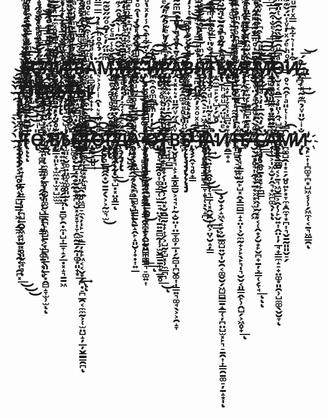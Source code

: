 # Е̷̡̧̢̾̾̏̈́ͬͯͦ̈́ͬͩͫ͊̚҉҉̴̷̶̶̷̸̧̧̧̨̢̨̧̛̛̀́͘͘͜͜͜͞͠͝͝͞͝͏҉̗̱̗̭͓͔̣̺͞С̷̶̵̸̷̴̧̢̡̢̢̧̢̈́̈̒ͣ̄ͬͧͨ̌̚̕͟͟͢͟͡͝͝҉̶̵̸̸̨̧̧̢̨̛̛͜͟͟͟͠͞͠͝҉͏̨̥̙̘͍̳͇̯͕͉̝͎̺͓̳̩̰̺̺͖̩͚̪͕̳̤̘̹͉̭̰̤͉̣͔̺̻͙̘͍͇͎̞͔̫̣͚̱̘͙ͅͅЛ̸̡̛ͮͣ̾̌ͩͤ͒ͦ̋͂͊ͥ̐ͦ͛̽̈́ͦͫ̓̿̇͋̄ͭ͋̂͑̾ͤ̿͑̇̐͗̊̆ͮ̋̈ͩ̊ͮ̐̈́ͭ̂̚͜͡҉̮̬̭̣͉͜͝И̶̷̸̵̵̴̷̨̨̨̢̛́͗ͮ̑̐̿̽̽͐̓ͥ̔ͯ̉̂̊̎ͯ̏̅ͩ̍̂ͥ̀̕̕͘͘̕͘̕͟͝͞͠͡͠͠͝҉̴̡̛͘͏̕͘͞͏͟͠͠҉͜͝͏̨̦̭̟̣̙̼̝̻̘ ̴̴̶͛̈̽̓̅̓ͫ̄̽ͫ̒͑͛ͣ̉͑ͫ̅̚͡͡͞͏̕͠҉̷̷̨͉͚̙͉̲̖̜̦̮̹̤͙̟̺̖̭̬͇̺͚̥͔̣͕̲̯͔̼̰͔̕͢͝В̷̶̧͖̮͉̺͍̞̤̭͙͔̦̜̘̣̥͈͈̭̳̂̍̐͌ͧ̏ͬ̅̈́̉ͯ̾̃̇ͯ̾ͮ͊̎̉̃̈́̌̇͊̉̏͑̽̈́͋̐̀͒̉ͨ̂́͌̈́̿̔̀̚͘͢͢͠А̨̻͓̜̜͕̟̩̟̔̽ͣ́̈́̚͘͘͡͠Мͫ̃̎̋̓ͨ̒̂ͦ̋̋̆͊͂̓̑̌̓ͯͪ̓̄̒ͥͫ̎̎ͬ̏̇̅ͭ̓͗̓̓ͥ́̌̆̋̚̚͏̸҉̷̱̺̼̼̯͍͚͚̫͓̤̖͎̪͔̘͔̘̻̺́̀͡ͅͅ ̧̈́̊̆̌̂̈͂ͥ̀͒̊̂͐͊͂̈ͤ̓̈́ͭ̓ͫ̋ͭ̈ͤ͒̒̉̋ͧͦ̃ͮ̔̐́̀͟͟͝͏̸̶͡͏̷̶̸̢̨̢̨̢̕̕͘͜͡͝͞͝͏̵̕͞҉̷͡҉͏͢͟҉̵̶̸̸̶̡̢̛͈̮͔̞̲̩̫̯̦̫̞̫̮̪̼̭͙̗͚̣̺̀́ͅН̵̶̸̴̴̸̷̵̨̢̢̨̧̛̐͋̈͋͂͑ͥ̒̓ͩͧͮ̾ͭ̾̎̈́͆̅̈́ͫ̅̌̂͐ͧͨ̓͒̊͛̃̃ͧͣ͋͛̏͗ͮͬ̆̾͒̃̇̆̍̓̈̊̋̅ͧͪ́̚͘͢͞͡͝҉̶̢̕͞҉̴͟͠͏̷̶̶̵̶̶̶̴̡̨̢̀́͘͢͢͜͢͡͝͞҉̹͍̝̟̘̲̗͔̱̞͇̫̗̖̳̝̝̮̤̠̩̮̘̥͇͈̭̲̗̜̙͓̼̳̝͔̺͓̝̹ͅЕ̶̢̨̛͊ͧ̓̆̀̑̾̉̓̔͒ͦ̇̓̍͒̊̀̑̑ͬ̏̇ͬͤ̈́ͥ̅̒ͤͥ͆ͮͫ͆̍͋̏̂͛͒ͮ͘͟͝͞͠҉̶̨̕͜͝͡͏̷͠͝͏̧͍̥͖̝̥̬̥̺̻͎͔̘͓͈̣͍̦͉͈̠̩̲͙̼̩͈̥̭̺͙̰͇̭̺͘͘̕͜͠ ̷̴̶̴̵̡̢̧̨̨̧̧̢̢̧̛̛̛̟͚͎̣͉̱͍͕̫͕̘̻͚̪̻̘͚͍̤͍͕͚͇͙̟̜̰̜̣̗̹̺̰̤̻͎̻͇͉̠͚͍͎͆̅͋̎͋͒̀̑̾̓ͯ̔ͩ̇͌̓̀̃̄͋͛̂ͦͬ̔̑ͣ͋̓̽͂̋͒̾ͪ́̇́̀́̀̀͘̕͘͘͜͢͢͢͜͝͠͡͠͡͡͝Н̸̸̴̃̇͒̕͢͡҉̷̶̧̕̕͢͢͝͏҉̶̨̡̢͟͞҉̸̸̷̷̢̢̗̟͔̥̝̜̝̦͙̪͎̮̳̪̩̦͈̱̬̦̣̠͚́͘Р̴̴̵̴̨̢̽̇ͤͬ̓̌ͤ͊̉ͨͬ̀́͘͘͘͘͢͢͜͜҉̕͡͏̡̨̢̛̛͍̟͖̭̹̦̱̖̱̞̞̲̺̲͕̜̱͔͎̹̻̳́̀̀̕͡А̏͐̄ͭͣ̍ͧ̓ͣ̉̑͘͜҉̕͞҉̵̡̀̕͡͠͏͏̸̨̀͢͜͠͠͏̡́́́͞͡҉̴̢̨̨̛̀͘͘̕͢͟͢҉̶͓̻̩̭̦̯͚͙͎̥͕͈̹̝͓̬̰̮̪̙В̶̪͔̼͇̗̣̫̝̖̣̝̘͐ͩͬ̈́ͤͥͯͤͭ͗̒ͩ̈́̓͗ͤ͐̔̚Я̵̵̸̵̵̴̢̧̢̧̨̛̇̆ͫͥͧ̽̔ͤ͆ͨ̊ͨͥ́́͢͢͞͠͞͡͞͝͏҉̵̵̡̨̢̛̛̥̯͍̯̖̠̦̠͖̞̹̟̻̜̻̬͍̜͈͈͇͕̳̺̞͇̞̝̞̜͓̖̝̪͜͢͟͡͠͞ͅͅТ̷̢̢̢ͬͬ̍ͮ̿͋̎̅ͥ̂̈͗̽ͩ̊͗ͭͧ͛̐͐ͦ̑̂̌͋ͣ͆͑ͮ͆͐̓̓̚͡͏̸̵̛̛́́̕͘͝͠͝҉̫̯̼̱̠̙̗̞̺̦̗̺̥Ь̢́ͪ͑̄̂̍͋̑̌̀̈͒͂̓ͨ̇̂͑̈ͭͫ̒ͪ̔́ͫ͑ͩͬͪͭ̀ͧ̒ͫ̏ͣ̀̉͋ͧ͗ͩ̐͊͊͗̋̇ͤͧ̍ͪͭ́҉̧́͘҉̢͜͏̵̷̸̢̢̨̀́͢͞͝͞͞͏͞͞͏̴̵͏̸̵̴̸̨̛̛̀̀̀̕͢͢͞҉̢҉̟̜̳̝̦̲̹̞͔͎͓̻̤͙̞̖̞͖̞̭̳̟̝С̴̴̸̧ͤͫ̑͊̓̀͑̅ͭͩ͌̅̂ͨ̓͑ͣ̈́ͧ̃̏̓̉̅ͮ̋̌͌̎̀ͥ̊ͤ̓̈̉̇͊ͩͤ̑̋͋̿́̎̏̈́͑ͯ̈̆̋͜͜͢͝͠͝͞͠͞҉̡͓̹̲̥̺̱̙̟̜͙̩̯͖͉͚̲͙̝͈̻̱̖̠̼̤̙̬Я̶̶̷̶̡̧̜ͫ͐̅͗̏̌ͥ̎̎͑̋ͮͥͪ̏ͫ͋̆ͦ̓̄̒̒͂͗̍̐̈͂̒͋̀̓͌ͣ̃̀̌̀̚̕͟͟͢͠͠͝ ͣ̈͐̍ͦ̿̐͂͊ͫ̑̃͗̿ͪ́ͨͯ̏̊͋̏͗ͪ̏̊ͧͨ̓ͥ̃͐͐͊̄ͩ̓͛̊ͬ̿ͣ̈́̄҉̢̢͜͢͞͏̷̷̶̵̡̛̕̕͠͠҉̶̸̷̡̀͘̕͜͝͠͠͏̵̷̴̡̡̡͕̥̟͕̦͍̖̙̱̜̞͖̺͔̟̯͈̣̟̜͚̫̯͙̼͕̘̖͎̰͔̦͔̜̭̟̗̮̟̙̬̪̟̱̦͕͇̜̗̞̘̕͘͟͠ͅͅͅМ̶̸̵̸̢̢̨̛̅͌̀̀͘͟͠͞͠͏̵̸̡̨̡̕͢҉̴̸̢̢͘͠҉͍͇̺͚͚͉͖͖͔̤̫̭͈͔̟͚̺̞̝̜̹͕̩͖̝̮̦̭͉̟͖̪͚̖̦̀͞͝͡ͅͅО̷̵̛͎̮͓͔̭͇͕̹͈̹̭̘̺̪͎͚̣̳̩͔̖͕̻̮ͣ͆ͧ̑̅̆̏͂̑̑̆ͭ̎̅ͫͦ̇͊ͧ̔̐̀͛̐̆̅ͦ͒ͫͯ̊͊̈́͐ͩͨ̀ͤ̇̊̃̍͗̚͢͞ͅИ͒̍̇ͥ͛͋͛̿ͯͬ̄ͧͣ͆̎̐͑ͬ̿͆͌ͫͪ̐́̊̎̒ͤ̊̅̽̚҉́͏̶̸̧̪̘́͢͜ ̍̆ͣ́͜͢͟҉҉̸̴̴̡̨̧̡̧̛͘͘̕̕͢͜҉̶̀͏̷̷̶̨̡̛̀͘͜͟͜͜͝͠͞҉̵̧̛͈̮͕͕̹͚̹̹̝̩̩͔̥̜̖̦͙͍̘͎̲̱̜͍̳̦͉̙̪̺̲̭̮͖͓̘̮͓̥͈̬̼̘͉́́́́̕̕͝͠͞ͅО̢ͣ̊̓͊̉̆͌ͫ̋̽̿̇̑ͨ͒͗̾ͣ̓ͫ̒ͦ̂ͨͫ̽ͥͤͯ̎̽ͬ̓͊̅ͣ͑͐ͪ̓̒ͪͮ̉ͮ̓̐͑͆̒̓̿̀̔̚̚͏̵̛̮̖͉͈̟̖̞͇̪͇͇̜̜̼̟̩͍̯̘̠͉͕̙̼͎̀͜͟͟͢Т̍̔ͦͣ̈́̋̊̿̊ͩͤͥ̏ͦ̒̾̈́̔̉̉͛̆͑̈́ͨͩ͊͂̓͂̓̏̅ͧ͊͒͐ͧ̓̓̀͛́̚҉̵̡̡̕͝҉̸̵̴̴̴̨̡̛̛́͞͡͞҉̷͏̨̬̣͔̤̰͙͓̠͓͕̹̳̳̘̦̠̼͖͚̦̲̥̩̯̮͈͚̮͔͇̯̪̙͖̺̱͕̦̻̖̪̲̖͈̲̙̣̭̻̝̞̫̹̫͠ͅͅВ̵̴̷̷̨̡̨̢̨̛̛́͐͆̀͋̐͗͂ͤ̆̽͂͂̃̔͐ͫ͒́́́͘͘͢͢͟͞͡͏͏̶̸̷̵̴̴̴̷̧̡̡̢̛̛̫̙̠͚͚̗̯̥͓̙̞́́͘͘͢͠͞͞Е̶̸̡̨̨̢̑̾̒ͨͦ͒̆̎͆ͯ͑͗̽ͮ̀͋ͮͤ̉̽͗̿̑̔ͣͥ̇̄̓̅ͦ̃̋̎ͨ́̕͞͏̷̷̡̢̨͞͞҉̧̨̢̠̰̬̺̹̜̱̥̗̩̫͈͔̮͚͍̤͚̘͚̥͈̰̙̕͘ͅТ̴̨̡̛͂̓͑ͭ͋̎͐ͩ̃ͫ͂̎̔͊ͥͭͤ̓̑̑̈́̑̈́̈́̌ͤ̇ͩ̆̎̾́̇̏̅̍̚͠͡͏̛̛̕͏͟͜͏̶̢̡̡̨̛́͘̕͟͠͝͝͏̵̶̨̀҉̵̸̶̶͈͖͙͇͉̣̬̱͈͓͙͕̱̜̖͙̮̲̺̦͔̣̮̭͙̥̪̩̮͓̝͓̞͎̞̭̫̰̱̗̰̩͚͙͈̟͙́͘͟͢͝ͅͅЫ̸̴̸̵̢̧̢̧̬̥̥̪͔̗̪̟̥͇̼̫̦͔̱͓͙̼̝̘̽͌ͫ̈́͂́̔̿ͤ̓̐̃ͩͩ̓͛̀͜͜͡͡
# ̶ͧͣ̊ͥ̅ͧ͗ͦ̓̿ͧͨ̾ͮ̀͋͜҉̴̸̶̸̷̡̡̡̡̡̛̛̛͔̠̪̥̤̙̝̗̼̺̲̳̜͖̩̗͇̼̝̩̬͎͓̖̯͔͎̯̪͓̀́́̀̀̕͟͜͜͜͞͠͝Т̅̊ͦ̉̾͋ͪ͒̈́̆ͩͩͦ̇̂ͯ͐ͣ̌ͭ͂́́ͨ̍͒͆̋ͯ͑͗̐͐̐̐̅̿̈ͩͫ͗̽͂̚͘͏̶̴̝̪̥̯̰̰̫̞̰̯̝͖̯̟̱̻̠̦̻̗̙͔̜̰͚̯̹̮͕̞͇̫͉͉̤͖̹̺̣̻͎̹̟͈͇̳̯̬̻̣̜̹̝̙̀ͅͅͅͅО̢̎ͥ͛̓̀̐ͬ̉͋͆̂͛̀͂̅ͥ͐͛́̍ͩ́͗͑͗ͦ̋ͭ̆͑ͮͭ̈́̈́̿͋͐̄͘͟͢͟͡͠͠͏̶̡͟͏̵̛̛̛̳̣͉͍̦̼͔̥͉̺̱̝̮͈̯̜̟͈̺̦̤̱̟͚̺̭͈͉͓̣̤̦̥̰̺̻͎̹̬̳̟͈̙̟̫̼͍̩̫͓̺̫̫͟͠͡ ̴̴̷̸̨̨̛̛̄ͮ̈́̍̊̑̈́͗͛̏̾͛͋͐̀ͪ̂̋ͬ̑̽ͤ̓ͨ̓̾̊̍̐ͥ̄ͦ̑̔̓̈́ͨ͊͒ͨ̉͗̊͆́̀̀̀̚͘̕̕̕̕͢͢͜͟͟͝͞ͅВ̸̡̛ͮ͑̆͗̓̃ͤ̎ͭ͆̋͌͛̊̾̓̌̈́ͥ́̚͟҉̢̣͍͍̞̠̪̟̘̫̠̥̗̱̤̹̩̱̻̙̯̣̼̩̺͎͇̞̝̗̲̣͓̝͉̱̱͖͠Ы̵̛̎ͬ̆͗ͭ͋̂̽̓̿͆ͤͥ̒ͬ̓̔͐̏̒ͪ̽ͭͮͤ̌ͨ̍̓̀͡͏͏̛̯͖̮̱̲͇̜̯̖̩̺̞͖̞̬̮͔͎̭͎̫͇͔͚̜͖̮͖͈̯͙̥͕͍͘͝ ̢̔ͤ̂̀ͦͣ̓̔̇̍͂͒̊̌ͩͮ̑̒͋̀̿̉̂͋͐͌͋ͧ̽͂̾̅͆͂ͯ̅̃̂̅̿̅̽̏͌̿ͧͬ̌̎̉̔̋̍҉͏͏̵̸̴̨̧̨̡̛̛́́̕̕̕͟͢͞͞͡͏͝҉̴̸̀͜͝҉̸̴̶̸̡́̀͢͜͜͠͏҉̴̨̳̹͔̟̫̜̘͈͉̫̭̤̥͖̻̠̼̖̦̩̙̠͕̝̳̦̟̙͖͔͔̬͙̗̪̣̠̪̲̯͔̼̼̰͕̜̫̤̺̝̦̲̦̬͇͇̯̪͘͠͞͠ͅТ̵̴̸̵̢̛ͭͫ̿̀͂͒̑ͧ̃̆ͣͦ̊ͥͧͭ̃ͫ̇̾͒̑ͤ̃ͨ̊ͩͯ͐̍̒ͧͫͯ̇͆̈́ͧͩ̓ͣͧ͐͆̆̚̚͘͘͢͜҉̴̶̵̸̴̵̀̀̀͘͟͜͢͡͠҉̶̸̵̢̮͓͈̥͢͡͡͡О̶̴̛ͤͩͫ̽͛̔̂ͥͬ͗͐͛̉̾̃́́̉͒̊ͪ͛̽̉̿̿̈́̆ͮ̍͗ͯͭ͆͊̎ͪ̆͗͐ͣͦ̑ͤͤ͢͠҉҉҉̷̷̡̨̨̢̛́͘͜͝͡͞͡͏̴̧͠҉̧҉̧͘҉̛̭̻̹͉̲͚̭̭͙̮̱̱̗̖͕͕̰̫͉̫́͜͞͞͝Г̶̴̢̢̢̛̄͌̊̌̋̉ͧ̔͌́ͤ̐̓̽̓̑ͯ̐̾̅ͣͨ̀͘͘̕̕͡͡҉̸̷̵̧̡̧̡̨̕̕͞͡͡͏̴̵̶̨̨́͟͜͝͠͠͡҉҉̵̨͠͏͏̱̼̼̯͎̰̦̮̞̺̣͓̤̥̳͘ͅД̴̶̸̶̸̴̷̸̶̧̨̡̨̢̛̈ͯͨͤ̾͋̓̇̓ͤ͐̍͑̊̃̓̅̄ͯͧͨ͗͋̐͗̒̂͂̏͆̊̋ͬ̀̿̈́͢͞͠͡͠͠͝͏̴̡̡̢̱̻͙̠̹̳͙̪͈͓͎͕̼͓̜͕̦̫̖̰̙͉̦̫̬͈̝͚̲͔͎͇͔̭͇͖̝̝͇̰̜̙̮̺̭̕͘͟͟͜͜͝ͅА̵̶̶̧̨͙͕̱̺͎͕̦̖̖̪̹̻̫͕̻̳̱̖̱̝̭̙̝͈̮̹̟̣͎͍̲̑ͧ͛̋́͌͗̊̋͂ͧ̊ͦͯ̈ͨ͌ͫ̉̂̈́ͬ̆̀͢ ̷̧̡ͬ̊͌͆̅̍̌͜͜͡҉̧̨̕͠͏̶̶̷̶̵̧̡̧̧̢̱̯͖͍̯̤̥͙̙̥̳̝͖̪̱̗̭̙̮̱̼̪̘͟͢͞͝͡͠ͅО̛ͣ̓̍̓ͫͧ͆ͫ̊̑͒ͫͫ̂̾̊̚҉̵̴̡͟͟͢҉͘͠͏̶̷̕̕͜͞͝͏̷̛̛͡͏̵̣̜̘̱̱̯̥͎͚͕̳̜̫̱̠̘̤̖͎̱͍̱̻̰̩̹̫̬͇̱̱̼͙̲̱̥͟͜ͅТ̶̵̵̸̨̡̪̟̪͓̟̗̩͈̮̱̹̗͍͓̮̭͇̰̟̦͎̗͕̺̰̞̺͓̹̼̲̪͉̂ͧ͌̆͂̍̉ͥͯ̊̒̈́̊̒̈́͆ͣ̐ͪ̓͑̒̂̓̋ͤ̃̏̓̏̒͌̅̐͐̏ͮ̿ͨ̑̓͂ͯ͒ͯ͊̾̇ͣ̂ͨͭ̀̚̚͘͡͡͞ͅͅВ̢̛̛̛̬̥͓͉̝͕̣͇̥͇̮͕̘͉̙̰̝̮̤͎̤̲̞͚̦̲̩̗̰̻̩̪̬͚͎̩̳͍͉͚̘̖͕͕̯̝̞ͮ̍ͣ̋ͮ̋̄̎̇͛̇ͯ̍̂͗ͯ̄ͥͦ̇ͣ̈́̏̾̎ͭ͆ͫ͂͂̓ͥ̿ͮͨ̈́̂̓̉̀̚͘͟͝Е̵̸̴̶̷̴̨̨̢̧̡̡̢̨̨̧̡̛̛̛́̾̎͂ͧͧͦ̈́͂͆ͣ͗̎̒͋ͦ́̈́͐̋ͮ̊͆̚͘͘͠͝͞͡͠͏̧͏̵͞҉̵̸̴̢̧̛́̕̕͡͠͏̗̭̞͉̥̟͇̕Ч͂̄ͣͯͦͯ̓̂͂̎̑ͫ̄̍̋̐ͭ̉̐͛̿̓̉̀ͫ̿ͭ̄̂̚͝͠͏̵̸̷̡̡̕̕͜͜͠͏̵́҉̶̵̢͘͢͜͡҉̵̵̸̶̢̨̨̨̨̧̧̡̛͜͜͟͜͡͞͏̴̧̛̀͘͝͏̮̟̗̝͖̖͔̗͕̬̲͚̺͍̬̩̮̯͔͚̬̮̗͖̺̻͇̱̝͇̜̦̪̤̺̫͓̙͉̠̱̯͎͎̳̯̱͚̠̦̱̝͙̩ͅӒ̴̢̨̲̖͍͎͙̭̥̟̝̜͉̳̜͓̭̬̯̟̤͕̤̞̮̝̦̳͗̌̽̽̃̎ͥͩ͋̆ͣ͒ͥͮ̈́̐̎ͭ̀ͤͥ̍ͫ̉̉ͦ̆̀͐̑͒ͯ͂̃̚̚̕͘͟͝Йͤ̈ͮ̈́͆ͧͩͪ̄̔̒̀͂ͫ͒ͭ̇̋̊͆̍̽̌ͨ̍͂͗̔͑͌̈ͮ̒͊͗̈͌͌́̿̒ͨ̀͏̵̨̨̧͜͜͡͠͡͏́͏̸̛̯͔͓͚̳̩͉̳̳̦̺̤̳̩̠͚̬͓͖͍̖͈͔͎̝̼̪̖̗̥̥̰̦̫͟Т̵̷́̓ͤ͂͌ͬ̇̃̒̈̈ͭ͗̎ͭ̉̎ͧ̒ͫ̑ͦͦ̑ͫ̉͐̏͛͋ͪͥ̒ͨͩ̈́̇̾̔̌͋ͪͧ̀̿͌̚̕̕͟͝͏҉̵͟͝͏̡̠̩̘͓͇̞̺̰̙̺͓̭͓̳̻̳̝̝̤̩͕̬̼̰̟͕̙̖̙͉̩͉̮̬͔͈̳̭̙̹̭̺̗͕͖̥̟́͟ͅӖ̷̒͊ͪ̏̌̄͑̓̃̑̓͐̅̉͊̀̐͋̏ͬ͑̃͆̃ͦͮͩ͌̆̑͆͗ͭͮ̄͊ͨ̉ͧ̿̾̉̊̃̈ͤ̇͏̸̕͞͏̷̸̸̵̴̴̵̴̶̨̨̡̨̛̰̫̭̤͍̻̰̰̣̖͔̦͉̰̺̗͚̮̯̜͈̳̭̮͓̗̬̘̯͖̮͖̣͍̱͚͕̘̠̠̫̞͍̗̙͚̼̻͓̱͓̞̺̣͟͢͜͟͟͜͠͡͠ ̮̖͍̩̥̘͎̭͉̞̱͔͕͙͕̫͕̭͖̊ͦ̀̓ͮ̊̂ͣ́̈ͮͦ͂̾ͣͤ̊̅͛͗ͫ̈̌ͣ̂̈̓̈́̎ͧ̿̃̆̚̚̚̕͘ͅС̷̸̴̶̨̧̡̧̛̛̭̥̱͙͓̞̙̪̳̀̌̒̏̂̅̍̒͐ͣͪͯ͊̐͑̽̏ͤͪ̑̔͒͆͐̏͛ͮ͒̔ͬ̅͊́͘͘͢͟͢͝͝А͆̅̃̅ͣ̉̿̎̐̂ͦ̔ͥ̊͂͒̅ͦ̓ͥ͗ͤ̐͒͂͆̈́́̔̇̒͊̈́͗̎ͣͦ̑̑̀ͣͩ̓͏̶̸̵̧̛̀̀̀͜͜͟͜͠͡͠͝͡͏̶̸̡́́̀̕͘̕͘͢͝҉̵҉͏̵̡͢͞҉̶̨͠͞͞͡͏͏̷̴̨̢͟҉̯̞̹̱͖̳͔͕̱͉͖̮͇͕̭̦̹̙̬͍͎̭̤͎̦̲̘̟͇̼̝̠̟̤͚͙͈̯̹̺̼͚̖̬̮̞ͅМ̷̸̛̪͚̺̭̩͙̠̗̤̥͍̙͙̞̼̝̯̼̞͙̪͎͉̬̱̰͈͈̬̠̗̑͆͗ͥͭ̎ͣͬ̂̑͛̊̿ͬ̒ͦͪͤ́ͯ̓ͮ̾̈́̌͊͊̅̀͟͝͡͞͡И̴̴̡̢̐ͥ̌̎ͮ̉͆͊͂ͯͬ͑ͩ́̅̀́̕̕͟͞͏̶͝҉̖̙̠͎͎̪͚̞̪͙̺͖͔̹̹̗͖̼̜͔̱͉͖͇̯ͅ
